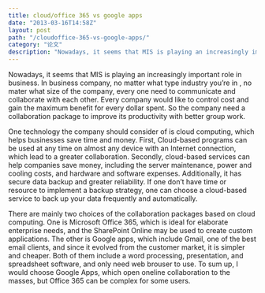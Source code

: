 ```yaml
---
title: cloud/office 365 vs google apps
date: "2013-03-16T14:58Z"
layout: post
path: "/cloudoffice-365-vs-google-apps/"
category: "论文"
description: "Nowadays, it seems that MIS is playing an increasingly important role in business. In business company, no matter what type industry you’re in , no mater what size of the company, every one need to communicate and collaborate with each other. Every company would like to control cost and gain the maximum benefit for every dollar spent. So the company need a collaboration package to improve its productivity with better group work."
---
```


Nowadays, it seems that MIS is playing an increasingly important role in business. In business company, no matter what type industry you’re in , no mater what size of the company, every one need to communicate and collaborate with each other. Every company would like to control cost and gain the maximum benefit for every dollar spent. So the company need a collaboration package to improve its productivity with better group work.

One technology the company should consider of is cloud computing, which helps businesses save time and money. First, Cloud-based programs can be used at any time on almost any device with an Internet connection, which lead to a greater collaboration. Secondly, cloud-based services can help companies save money, including the server maintenance, power and cooling costs, and hardware and software expenses. Additionally, it has secure data backup and greater reliability. If one don’t have time or resource to implement a backup strategy, one can choose a cloud-based service to back up your data frequently and automatically.

There are mainly two choices of the collaboration packages based on cloud computing. One is Microsoft Office 365, which is ideal for elaborate enterprise needs, and the SharePoint Online may be used to create custom applications. The other is Google apps, which include Gmail, one of the best email clients, and since it evolved from the customer market, it is simpler and cheaper. Both of them include a word processing, presentation, and spreadsheet software, and only need web brouser to use. To sum up, I would choose Google Apps, which open oneline collaboration to the masses, but Office 365 can be complex for some users.
